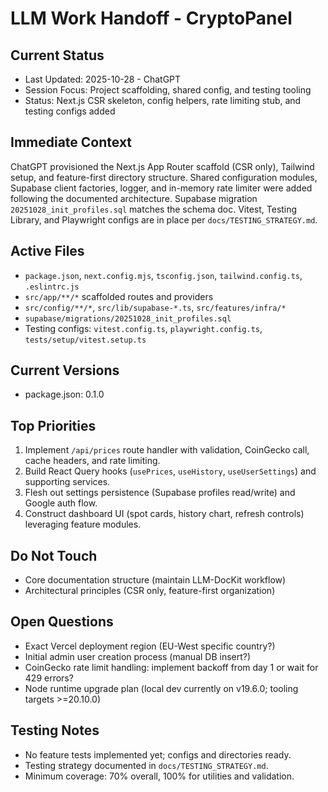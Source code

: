 # LLM Work Handoff - CryptoPanel

## Current Status
- Last Updated: 2025-10-28 - ChatGPT
- Session Focus: Project scaffolding, shared config, and testing tooling
- Status: Next.js CSR skeleton, config helpers, rate limiting stub, and testing configs added

## Immediate Context
ChatGPT provisioned the Next.js App Router scaffold (CSR only), Tailwind setup, and feature-first directory structure. Shared configuration modules, Supabase client factories, logger, and in-memory rate limiter were added following the documented architecture. Supabase migration `20251028_init_profiles.sql` matches the schema doc. Vitest, Testing Library, and Playwright configs are in place per `docs/TESTING_STRATEGY.md`.

## Active Files
- `package.json`, `next.config.mjs`, `tsconfig.json`, `tailwind.config.ts`, `.eslintrc.js`
- `src/app/**/*` scaffolded routes and providers
- `src/config/**/*`, `src/lib/supabase-*.ts`, `src/features/infra/*`
- `supabase/migrations/20251028_init_profiles.sql`
- Testing configs: `vitest.config.ts`, `playwright.config.ts`, `tests/setup/vitest.setup.ts`

## Current Versions
- package.json: 0.1.0

## Top Priorities
1. Implement `/api/prices` route handler with validation, CoinGecko call, cache headers, and rate limiting.
2. Build React Query hooks (`usePrices`, `useHistory`, `useUserSettings`) and supporting services.
3. Flesh out settings persistence (Supabase profiles read/write) and Google auth flow.
4. Construct dashboard UI (spot cards, history chart, refresh controls) leveraging feature modules.

## Do Not Touch
- Core documentation structure (maintain LLM-DocKit workflow)
- Architectural principles (CSR only, feature-first organization)

## Open Questions
- Exact Vercel deployment region (EU-West specific country?)
- Initial admin user creation process (manual DB insert?)
- CoinGecko rate limit handling: implement backoff from day 1 or wait for 429 errors?
- Node runtime upgrade plan (local dev currently on v19.6.0; tooling targets >=20.10.0)

## Testing Notes
- No feature tests implemented yet; configs and directories ready.
- Testing strategy documented in `docs/TESTING_STRATEGY.md`.
- Minimum coverage: 70% overall, 100% for utilities and validation.

